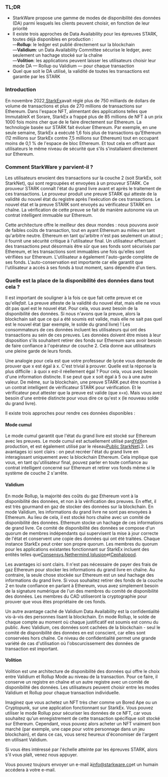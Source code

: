 ### TL;DR

* StarkWare propose une gamme de modes de disponibilité des données (DA) parmi lesquels les clients peuvent choisir, en fonction de leur priorité
* Il existe trois approches de Data Availability pour les épreuves STARK, toutes déjà disponibles en production :\
  —**Rollup**: le ledger est publié directement sur la blockchain\
  —**Validium**: un Data Availability Committee sécurise le ledger, avec seulement un hachage stocké sur la chaîne\
  —**Volition**: les applications peuvent laisser les utilisateurs choisir leur mode DA — Rollup ou Validium — pour chaque transaction
* Quel que soit le DA utilisé, la validité de toutes les transactions est garantie par les STARK

### Introduction

En novembre 2022,[StarkEx](https://starkware.co/starkex/)avait réglé plus de 750 milliards de dollars de volume de transactions et plus de 270 millions de transactions sur Ethereum. Dans l'espace NFT, alimentant des applications telles que ImmutableX et Sorare, StarkEx a frappé plus de 85 millions de NFT à un prix 1000 fois moins cher que de le faire directement sur Ethereum. La technologie basée sur STARK fait évoluer Ethereum. Par exemple, en une seule semaine, StarkEx a exécuté 1,6 fois plus de transactions qu'Ethereum (12 millions sur StarkEx contre 7,5 millions sur Ethereum) tout en occupant moins de 0,1 % de l'espace de bloc Ethereum. Et tout cela en offrant aux utilisateurs le même niveau de sécurité que s'ils s'installaient directement sur Ethereum.

### Comment StarkWare y parvient-il ?

Les utilisateurs envoient des transactions sur la couche 2 (soit StarkEx, soit StarkNet), qui sont regroupées et envoyées à un prouveur STARK. Ce prouveur STARK connaît l'état du grand livre avant et après le traitement de ces transactions. Le prouveur produit une preuve STARK qui atteste de la validité du nouvel état du registre après l'exécution de ces transactions. Le nouvel état et la preuve STARK sont envoyés au vérificateur STARK en chaîne. La vérification de cette preuve se fait de manière autonome via un contrat intelligent immuable sur Ethereum.

Cette architecture offre le meilleur des deux mondes : nous pouvons avoir de faibles coûts de transaction, tout en ayant Ethereum au milieu en tant qu'arbitre neutre. Ethereum en tant qu'arbitre n'est pas seulement un atout ; il fournit une sécurité critique à l'utilisateur final. Un utilisateur effectuant des transactions peut désormais être sûr que ses fonds sont sécurisés par Ethereum, et les transactions sont immuables une fois qu'elles sont vérifiées sur Ethereum. L'utilisateur a également l'auto-garde complète de ses fonds. L'auto-conservation est importante car elle garantit que l'utilisateur a accès à ses fonds à tout moment, sans dépendre d'un tiers.

### Quelle est la place de la disponibilité des données dans tout cela ?

Il est important de souligner à la fois ce que fait cette preuve et ce qu'elle*fait*. La preuve atteste de la validité du nouvel état, mais elle ne vous dit pas quel est le nouvel état. Pour cela, vous avez besoin de la disponibilité des données. Si nous n'avons que la preuve, alors la blockchain sait que ce qui a été soumis est valide, mais elle ne sait pas quel est le nouvel état (par exemple, le solde du grand livre) ! Les consommateurs de ces données incluent les utilisateurs qui ont des transactions au sein de ces preuves. Les données doivent être mises à leur disposition s'ils souhaitent retirer des fonds sur Ethereum sans avoir besoin de faire confiance à l'opérateur de couche 2. Cela donne aux utilisateurs une pleine garde de leurs fonds.

Une analogie pour cela est que votre professeur de lycée vous demande de prouver que x est égal à x. C'est trivial à prouver. Quelle est la réponse la plus difficile : à quoi x est-il réellement égal ? Pour cela, vous avez besoin d'une information distincte. Il se peut que x soit égal à 5 ou à une autre valeur. De même, sur la blockchain, une preuve STARK peut être soumise à un contrat intelligent de vérificateur STARK pour vérification. Et le vérificateur peut attester que la preuve est valide (que x=x). Mais vous avez besoin d'une entrée distincte pour vous dire ce qu'est x (le nouveau solde du grand livre).

Il existe trois approches pour rendre ces données disponibles :

#### Mode cumul

Le mode cumul garantit que l'état du grand livre est stocké sur Ethereum avec les preuves. Le mode cumul est actuellement utilisé par[dYdX](https://dydx.exchange/)en production, et est également utilisé par le réseau[Public StarkNet](http://starknet.io/)L2. Les avantages ici sont clairs : on peut recréer l'état du grand livre en interagissant uniquement avec la blockchain Ethereum. Cela implique que vous, en tant qu'utilisateur final, pouvez parler en toute confiance au contrat intelligent concerné sur Ethereum et retirer vos fonds même si le système de couche 2 s'arrête.

#### Validium

En mode Rollup, la majorité des coûts du gaz Ethereum vont à la disponibilité des données, et non à la vérification des preuves. En effet, il est très gourmand en gaz de stocker des données sur la blockchain. En mode Validium, les informations du grand livre ne sont pas envoyées à Ethereum. Au lieu de cela, il est stocké hors chaîne avec un comité de disponibilité des données. Ethereum stocke un hachage de ces informations de grand livre. Ce comité de disponibilité des données se compose d'un quorum de membres indépendants qui supervisent la mise à jour correcte de l'état et conservent une copie des données qui ont été traitées. Chaque instance StarkEx peut créer son propre quorum. Les membres du quorum pour les applications existantes fonctionnant sur StarkEx incluent des entités telles que[Consensys](https://consensys.net/),[Nethermind](https://nethermind.io/),[Iqlusion](https://iqlusion.io/)et[Cephalopod](https://cephalopod.equipment/).

Les avantages ici sont clairs. Il n'est pas nécessaire de payer des frais de gaz Ethereum pour stocker les informations du grand livre en chaîne. Au contraire, la seule chose stockée sur Ethereum est un seul hachage des informations du grand livre. Si vous souhaitez retirer des fonds de la couche 2 en toute confiance en parlant à Ethereum, vous avez simplement besoin de la signature numérique de l'un des membres du comité de disponibilité des données. Les membres du CAD utiliseront la cryptographie pour prouver que vous êtes propriétaire de ces fonds.

Un autre avantage caché de Validium Data Availability est la confidentialité vis-à-vis des personnes lisant la blockchain. En mode Rollup, le solde de chaque compte au moment où chaque justificatif est soumis est connu du public. Avec Validium, ces données sont cachées de la blockchain - seul le comité de disponibilité des données en est conscient, car elles sont conservées hors chaîne. Ce niveau de confidentialité permet une grande variété de cas d'utilisation où l'obscurcissement des données de transaction est important.

#### Volition

Volition est une architecture de disponibilité des données qui offre le choix entre Validium et Rollup Mode au niveau de la transaction. Pour ce faire, il conserve un registre en chaîne et un autre registre avec un comité de disponibilité des données. Les utilisateurs peuvent choisir entre les modes Validium et Rollup pour chaque transaction individuelle.

Imaginez que vous achetez un NFT très cher comme un Bored Ape ou un Cryptopunk, sur une application fonctionnant sur StarkEx. Vous pouvez utiliser le mode Rollup pour sécuriser les données de ce NFT, car vous souhaitez qu'un enregistrement de cette transaction spécifique soit stocké sur Ethereum. Cependant, vous pouvez alors acheter un NFT vraiment bon marché (par exemple, une cape pour votre personnage dans un jeu blockchain), et dans ce cas, vous serez heureux d'économiser de l'argent en utilisant Validium.

Si vous êtes intéressé par l'échelle atteinte par les épreuves STARK, alors s'il vous plaît, venez nous appuyer.



Vous pouvez toujours envoyer un e-mail à[info@starkware.co](mailto:info@starkware.co)et un humain accédera à votre e-mail.